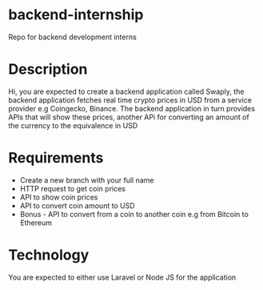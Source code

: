 # backend-internship
Repo for backend development interns

# Description
Hi, you are expected to create a backend application called Swaply, the backend application fetches real time crypto prices in USD from a service provider e.g Coingecko, Binance. The backend application in turn provides APIs that will show these prices, another APi for converting an amount of the currency to the equivalence in USD

# Requirements
-  Create a new branch with your full name
- HTTP request to get coin prices
- API to show coin prices
- API to convert coin amount to USD
- Bonus - API to convert from a coin to another coin e.g from Bitcoin to Ethereum

# Technology
You are expected to either use Laravel or Node JS for the application

